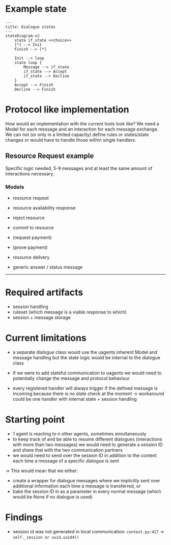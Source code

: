 # Example state
```mermaid
---
title: Dialogue states
---
stateDiagram-v2
    state if_state <<choice>>
    [*] --> Init
    Finish --> [*]

    Init --> loop
    state loop {
        Message --> if_state
        if_state --> Accept
        if_state --> Decline
    }
    Accept --> Finish
    Decline --> Finish
```

# Protocol like implementation
How would an implementation with the current tools look like?
We need a Model for each message and an interaction for each message exchange.
We can not (or only in a limited capacity) define rules or states/state changes or would have to handle those within single handlers.

## Resource Request example
Specific logic needed, 5-9 messages and at least the same amount of interactions necessary.
### Models
- resource request
- resource availability response
- reject resource
- commit to resource
- (request payment)
- (prove payment)
- resource delivery

- generic answer / status message

---

# Required artifacts
- session handling
- ruleset (which message is a viable response to which)
- session + message storage

# Current limitations
- a separate dialogue class would use the uagents inherent Model and message handling but the state logic would be internal to the dialogue class
- if we were to add stateful communication to uagents we would need to potentially change the message and protocol behaviour

- every registered handler will always trigger if the defined message is incoming because there is no state check at the moment
-> workaround could be one handler with internal state + session handling

# Starting point
- 1 agent is reacting to n other agents, sometimes simultaneously
- to keep track of and be able to resume different dialogues (interactions with more than two messages) we would need to generate a session ID and share that with the two communication partners
- we would need to send over the session ID in addition to the content each time a message of a specific dialogue is sent

-> This would mean that we either:
- create a wrapper for dialogue messages where we implicitly sent over additional information each time a message is transferred, or
- bake the session ID in as a parameter in every normal message (which would be None if no dialogue is used)

# Findings
- session id was not generated in local communication: `context.py:417` -> `self._session or uuid.uuid4()`